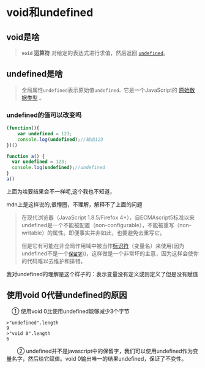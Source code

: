 # void和undefined

## void是啥

> **`void` 运算符** 对给定的表达式进行求值，然后返回 [`undefined`](https://developer.mozilla.org/zh-CN/docs/Web/JavaScript/Reference/Global_Objects/undefined)。



## undefined是啥

> 全局属性`undefined`表示原始值`undefined。`它是一个JavaScript的 [原始数据类型](https://developer.mozilla.org/zh-CN/docs/Glossary/Primitive) 。



### undefined的值可以改变吗

```js
(function(){
    var undefined = 123;
    console.log(undefined);//输出123
})()

function a() {
  var undefined = 123;
  console.log(undefined);//undefined
}
a()
```

上面为啥要结果会不一样呢,这个我也不知道，

mdn上是这样说的,很懵圈，不理解，解释不了上面的问题

> 在现代浏览器（JavaScript 1.8.5/Firefox 4+），自ECMAscript5标准以来undefined是一个不能被配置（non-configurable），不能被重写（non-writable）的属性。即便事实并非如此，也要避免去重写它。
>
> 但是它有可能在非全局作用域中被当作[标识符](https://developer.mozilla.org/zh-CN/docs/Glossary/Identifier)（变量名）来使用(因为undefined不是一个[`保留字`](https://developer.mozilla.org/zh-CN/docs/Web/JavaScript/Reference/Reserved_Words)))，这样做是一个非常坏的主意，因为这样会使你的代码难以去维护和排错。



我对undefined的理解是这个样子的：表示变量没有定义或则定义了但是没有赋值



## 使用void 0代替undefined的原因

　① 使用void 0比使用undefined能够减少3个字节

```
>"undefined".length
9
>"void 0".length
6
```

　　② undefined并不是javascript中的保留字，我们可以使用undefined作为变量名字，然后给它赋值。void 0输出唯一的结果undefined，保证了不变性。